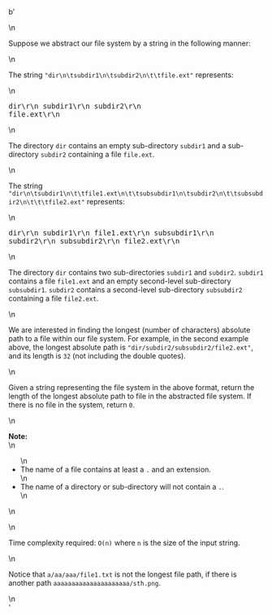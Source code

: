 b'<div class="question-description">\n<p><p>Suppose we abstract our file system by a string in the following manner:</p>\n<p>The string <code>"dir\\n\\tsubdir1\\n\\tsubdir2\\n\\t\\tfile.ext"</code> represents:</p>\n<pre>dir\r\n    subdir1\r\n    subdir2\r\n        file.ext\r\n</pre>\n<p>The directory <code>dir</code> contains an empty sub-directory <code>subdir1</code> and a sub-directory <code>subdir2</code> containing a file <code>file.ext</code>.</p>\n<p>The string <code>"dir\\n\\tsubdir1\\n\\t\\tfile1.ext\\n\\t\\tsubsubdir1\\n\\tsubdir2\\n\\t\\tsubsubdir2\\n\\t\\t\\tfile2.ext"</code> represents:</p>\n<pre>dir\r\n    subdir1\r\n        file1.ext\r\n        subsubdir1\r\n    subdir2\r\n        subsubdir2\r\n            file2.ext\r\n</pre>\n<p>The directory <code>dir</code> contains two sub-directories <code>subdir1</code> and <code>subdir2</code>. <code>subdir1</code> contains a file <code>file1.ext</code> and an empty second-level sub-directory <code>subsubdir1</code>. <code>subdir2</code> contains a second-level sub-directory <code>subsubdir2</code> containing a file <code>file2.ext</code>.</p>\n<p>We are interested in finding the longest (number of characters) absolute path to a file within our file system. For example, in the second example above, the longest absolute path is <code>"dir/subdir2/subsubdir2/file2.ext"</code>, and its length is <code>32</code> (not including the double quotes).</p>\n<p>Given a string representing the file system in the above format, return the length of the longest absolute path to file in the abstracted file system. If there is no file in the system, return <code>0</code>.</p>\n<p><b>Note:</b><br/>\n<ul>\n<li>The name of a file contains at least a <code>.</code> and an extension.</li>\n<li>The name of a directory or sub-directory will not contain a <code>.</code>.</li>\n</ul>\n</p>\n<p>Time complexity required: <code>O(n)</code> where <code>n</code> is the size of the input string.</p>\n<p>Notice that <code>a/aa/aaa/file1.txt</code> is not the longest file path, if there is another path <code>aaaaaaaaaaaaaaaaaaaaa/sth.png</code>.</p></p>\n</div>'